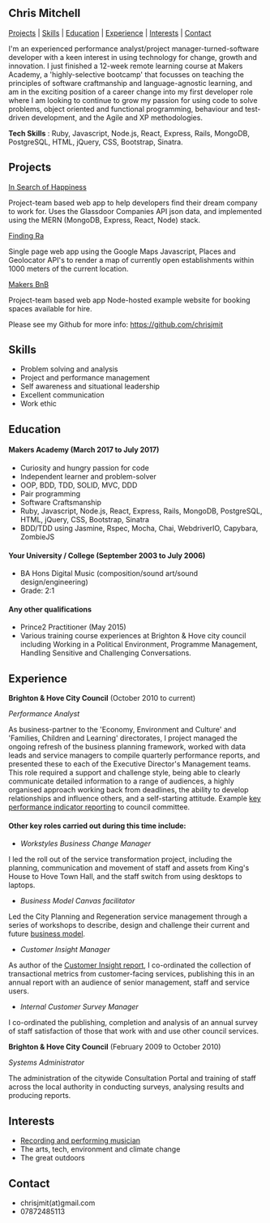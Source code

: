 ## Chris Mitchell

[Projects](#projects) | [Skills](#skills) | [Education](#education) | [Experience](#experience) | [Interests](#interests) | [Contact](#contact)

I'm an experienced performance analyst/project manager-turned-software developer with a keen interest in using technology for change, growth and innovation. I just finished a 12-week remote learning course at Makers Academy, a 'highly-selective bootcamp' that focusses on teaching the principles of software craftmanship and language-agnostic learning, and am in the exciting position of a career change into my first developer role where I am looking to continue to grow my passion for using code to solve problems, object oriented and functional programming, behaviour and test-driven development, and the Agile and XP methodologies.

**Tech Skills** : Ruby, Javascript, Node.js, React, Express, Rails, MongoDB, PostgreSQL, HTML, jQuery, CSS, Bootstrap, Sinatra.

## Projects

[In Search of Happiness](https://github.com/chrisjmit/in-search-of-happiness)

Project-team based web app to help developers find their dream company to work for. Uses the Glassdoor Companies API json data, and implemented using the MERN (MongoDB, Express, React, Node) stack.

[Finding Ra](https://github.com/chrisjmit/finding-ra)

Single page web app using the Google Maps Javascript, Places and Geolocator API's to render a map of currently open establishments within 1000 meters of the current location.

[Makers BnB](https://github.com/chrisjmit/makersbnb)

Project-team based web app Node-hosted example website for booking spaces available for hire.

Please see my Github for more info: https://github.com/chrisjmit

## Skills

- Problem solving and analysis
- Project and performance management
- Self awareness and situational leadership
- Excellent communication
- Work ethic

## Education

#### Makers Academy (March 2017 to July 2017)

- Curiosity and hungry passion for code
- Independent learner and problem-solver
- OOP, BDD, TDD, SOLID, MVC, DDD
- Pair programming
- Software Craftsmanship
- Ruby, Javascript, Node.js, React, Express, Rails, MongoDB, PostgreSQL, HTML, jQuery, CSS, Bootstrap, Sinatra
- BDD/TDD using Jasmine, Rspec, Mocha, Chai, WebdriverIO, Capybara, ZombieJS

#### Your University / College (September 2003 to July 2006)

- BA Hons Digital Music (composition/sound art/sound design/engineering)
- Grade: 2:1

#### Any other qualifications

- Prince2 Practitioner (May 2015)
- Various training course experiences at Brighton & Hove city council including Working in a Political Environment, Programme Management, Handling Sensitive and Challenging Conversations.

## Experience

**Brighton & Hove City Council** (October 2010 to current)

*Performance Analyst*

As business-partner to the 'Economy, Environment and Culture' and 'Families, Children and Learning' directorates, I project managed the ongoing refresh of the business planning framework, worked with data leads and service managers to compile quarterly performance reports, and presented these to each of the Executive Director's Management teams.
This role required a support and challenge style, being able to clearly communicate detailed information to a range of audiences, a highly organised approach working back from deadlines, the ability to develop relationships and influence others, and a self-starting attitude. Example [key performance indicator reporting](https://present.brighton-hove.gov.uk/Published/C00000912/M00006399/AI00054494/$20161128145904_009882_0040733_PRGQ2201617progressupdateCorporateKeyPerformanceIndicatorsappendix.pdfA.ps.pdf) to council committee.

#### Other key roles carried out during this time include:

- *Workstyles Business Change Manager*

I led the roll out of the service transformation project, including the planning, communication and movement of staff and assets from King's House to Hove Town Hall, and the staff switch from using desktops to laptops.

- *Business Model Canvas facilitator*

Led the City Planning and Regeneration service management through a series of workshops to describe, design and challenge their current and future [business model](https://strategyzer.com/canvas/business-model-canvas).

- *Customer Insight Manager*

As author of the [Customer Insight report](https://www.brighton-hove.gov.uk/sites/brighton-hove.gov.uk/files/Customer%20Insight%20report%202014-2015.pdf), I co-ordinated the collection of transactional metrics from customer-facing services, publishing this in an annual report with an audience of senior management, staff and service users.

- *Internal Customer Survey Manager*

I co-ordinated the publishing, completion and analysis of an annual survey of staff satisfaction of those that work with and use other council services.


**Brighton & Hove City Council** (February 2009 to October 2010)

*Systems Administrator*

The administration of the citywide Consultation Portal and training of staff across the local authority in conducting surveys, analysing results and producing reports.

## Interests
- [Recording and performing musician](https://perchtheband.bandcamp.com)
- The arts, tech, environment and climate change
- The great outdoors

## Contact
- chrisjmit(at)gmail.com
- 07872485113
